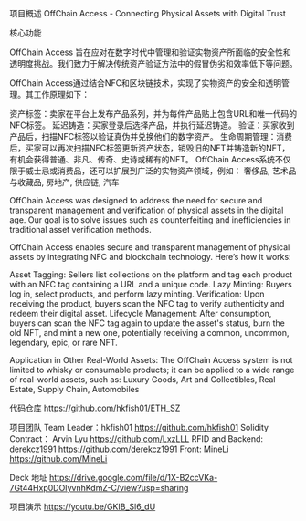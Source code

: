 项目概述
OffChain Access - Connecting Physical Assets with Digital Trust

核心功能

OffChain Access 旨在应对在数字时代中管理和验证实物资产所面临的安全性和透明度挑战。我们致力于解决传统资产验证方法中的假冒伪劣和效率低下等问题。

OffChain Access通过结合NFC和区块链技术，实现了实物资产的安全和透明管理。其工作原理如下：

资产标签：卖家在平台上发布产品系列，并为每件产品贴上包含URL和唯一代码的NFC标签。
延迟铸造：买家登录后选择产品，并执行延迟铸造。
验证：买家收到产品后，扫描NFC标签以验证真伪并兑换他们的数字资产。
生命周期管理：消费后，买家可以再次扫描NFC标签更新资产状态，销毁旧的NFT并铸造新的NFT，有机会获得普通、非凡、传奇、史诗或稀有的NFT。
OffChain Access系统不仅限于威士忌或消费品，还可以扩展到广泛的实物资产领域，例如：
奢侈品, 艺术品与收藏品, 房地产, 供应链, 汽车


OffChain Access was designed to address the need for secure and transparent management and verification of physical assets in the digital age. Our goal is to solve issues such as counterfeiting and inefficiencies in traditional asset verification methods.

OffChain Access enables secure and transparent management of physical assets by integrating NFC and blockchain technology. Here’s how it works:

Asset Tagging: Sellers list collections on the platform and tag each product with an NFC tag containing a URL and a unique code.
Lazy Minting: Buyers log in, select products, and perform lazy minting.
Verification: Upon receiving the product, buyers scan the NFC tag to verify authenticity and redeem their digital asset.
Lifecycle Management: After consumption, buyers can scan the NFC tag again to update the asset's status, burn the old NFT, and mint a new one, potentially receiving a common, uncommon, legendary, epic, or rare NFT.

Application in Other Real-World Assets:
The OffChain Access system is not limited to whisky or consumable products; it can be applied to a wide range of real-world assets, such as: Luxury Goods, Art and Collectibles, Real Estate, Supply Chain, Automobiles

代码仓库
https://github.com/hkfish01/ETH_SZ

项目团队
Team Leader：hkfish01 https://github.com/hkfish01
Solidity Contract： Arvin Lyu https://github.com/LxzLLL
RFID and Backend: derekcz1991 https://github.com/derekcz1991
Front: MineLi https://github.com/MineLi


Deck 地址
https://drive.google.com/file/d/1X-B2ccVKa-7Gt44Hxp0DOIyvnhKdmZ-C/view?usp=sharing

项目演示
https://youtu.be/GKIB_Sl6_dU

